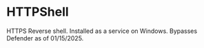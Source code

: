 # HTTPShell
HTTPS Reverse shell. Installed as a service on Windows. Bypasses Defender as of 01/15/2025.
